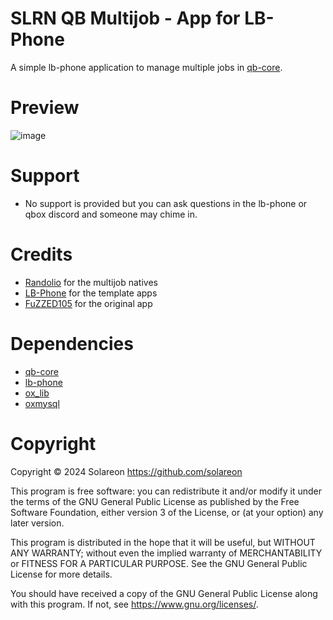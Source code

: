 # SLRN QB Multijob - App for LB-Phone

A simple lb-phone application to manage multiple jobs in [qb-core](https://github.com/qbcore-framework/qb-core).

# Preview
![image](https://github.com/solareon/slrn_multijob/assets/769465/eba40145-4255-4993-9527-945ff4eaec0c)


# Support
- No support is provided but you can ask questions in the lb-phone or qbox discord and someone may chime in.

# Credits
- [Randolio](https://github.com/Randolio/randol_multijob) for the multijob natives
- [LB-Phone](https://github.com/lbphone/lb-phone-app-template) for the template apps
- [FuZZED105](https://github.com/FuZZED105/fzd_multijob) for the original app

# Dependencies
- [qb-core](https://github.com/qbcore-framework/qb-core)
- [lb-phone](https://lbphone.com/)
- [ox_lib](https://github.com/overextended/ox_lib)
- [oxmysql](https://github.com/overextended/oxmysql)

# Copyright

Copyright © 2024 Solareon <https://github.com/solareon>

This program is free software: you can redistribute it and/or modify it under the terms of the GNU General Public License as published by the Free Software Foundation, either version 3 of the License, or (at your option) any later version.

This program is distributed in the hope that it will be useful, but WITHOUT ANY WARRANTY; without even the implied warranty of MERCHANTABILITY or FITNESS FOR A PARTICULAR PURPOSE. See the GNU General Public License for more details.

You should have received a copy of the GNU General Public License along with this program. If not, see <https://www.gnu.org/licenses/>.
